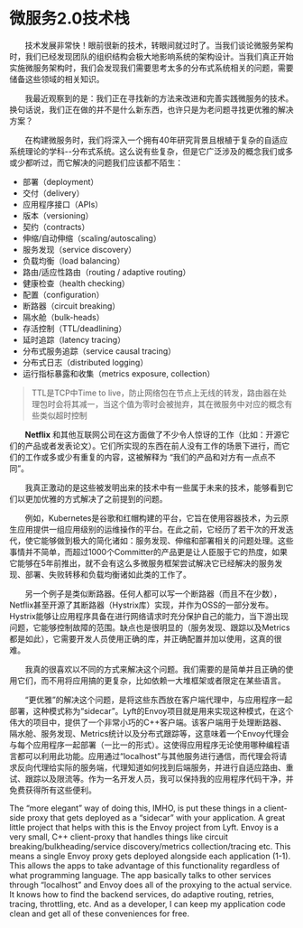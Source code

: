 # 微服务2.0技术栈

&nbsp;&nbsp;&nbsp;&nbsp;&nbsp;&nbsp;&nbsp;技术发展非常快！眼前很新的技术，转眼间就过时了。当我们谈论微服务架构时，我们已经发现团队的组织结构会极大地影响系统的架构设计。当我们真正开始实施微服务架构时，我们会发现我们需要思考太多的分布式系统相关的问题，需要储备这些领域的相关知识。

&nbsp;&nbsp;&nbsp;&nbsp;&nbsp;&nbsp;&nbsp;我最近观察到的是：我们正在寻找新的方法来改进和完善实践微服务的技术。换句话说，我们正在做的并不是什么新东西，也许只是为老问题寻找更优雅的解决方案？

&nbsp;&nbsp;&nbsp;&nbsp;&nbsp;&nbsp;&nbsp;在构建微服务时，我们将深入一个拥有40年研究背景且根植于复杂的自适应系统理论的学科--分布式系统。这么说有些复杂，但是它广泛涉及的概念我们或多或少都听过，而它解决的问题我们应该都不陌生：

* 部署（deployment）
* 交付（delivery）
* 应用程序接口（APIs）
* 版本（versioning）
* 契约（contracts）
* 伸缩/自动伸缩（scaling/autoscaling）
* 服务发现（service discovery）
* 负载均衡（load balancing）
* 路由/适应性路由（routing / adaptive routing）
* 健康检查（health checking）
* 配置（configuration）
* 断路器（circuit breaking）
* 隔水舱（bulk-heads）
* 存活控制（TTL/deadlining）
* 延时追踪（latency tracing）
* 分布式服务追踪（service causal tracing）
* 分布式日志（distributed logging）
* 运行指标暴露和收集（metrics exposure, collection）

> TTL是TCP中Time to live，防止网络包在节点上无线的转发，路由器在处理包时会将其减一，当这个值为零时会被抛弃，其在微服务中对应的概念有些类似超时控制

&nbsp;&nbsp;&nbsp;&nbsp;&nbsp;&nbsp;&nbsp;**Netflix** 和其他互联网公司在这方面做了不少令人惊讶的工作（比如：开源它们的产品或者发表论文）。它们所实现的东西在前人没有工作的场景下进行，而它们的工作或多或少有重复的内容，这被解释为 “我们的产品和对方有一点点不同”。

&nbsp;&nbsp;&nbsp;&nbsp;&nbsp;&nbsp;&nbsp;我真正激动的是这些被发明出来的技术中有一些属于未来的技术，能够看到它们以更加优雅的方式解决了之前提到的问题。

&nbsp;&nbsp;&nbsp;&nbsp;&nbsp;&nbsp;&nbsp;例如，Kubernetes是谷歌和红帽构建的平台，它旨在使用容器技术，为云原生应用提供一组应用级别的运维操作的平台。在此之前，它经历了若干次的开发迭代，使它能够做到极大的简化诸如：服务发现、伸缩和部署相关的问题处理。这些事情并不简单，而超过1000个Committer的产品更是让人臣服于它的热度，如果它能够在5年前推出，就不会有这么多微服务框架尝试解决它已经解决的服务发现、部署、失败转移和负载均衡诸如此类的工作了。

&nbsp;&nbsp;&nbsp;&nbsp;&nbsp;&nbsp;&nbsp;另一个例子是类似断路器。任何人都可以写一个断路器（而且不在少数），Netflix甚至开源了其断路器（Hystrix库）实现，并作为OSS的一部分发布。Hystrix能够让应用程序具备在进行网络请求时充分保护自己的能力，当下游出现问题，它能够控制故障的范围。缺点也是很明显的（服务发现、跟踪以及Metrics都是如此），它需要开发人员使用正确的库，并正确配置并加以使用，这真的很难。

&nbsp;&nbsp;&nbsp;&nbsp;&nbsp;&nbsp;&nbsp;我真的很喜欢以不同的方式来解决这个问题。我们需要的是简单并且正确的使用它们，而不用将应用搞的更复杂，比如依赖一大堆框架或者限定在某些语言。

&nbsp;&nbsp;&nbsp;&nbsp;&nbsp;&nbsp;&nbsp;“更优雅”的解决这个问题，是将这些东西放在客户端代理中，与应用程序一起部署，这种模式称为“sidecar”。Lyft的Envoy项目就是用来实现这种模式，在这个伟大的项目中，提供了一个非常小巧的C++客户端。该客户端用于处理断路器、隔水舱、服务发现、Metrics统计以及分布式跟踪等，这意味着一个Envoy代理会与每个应用程序一起部署（一比一的形式）。这使得应用程序无论使用哪种编程语言都可以利用此功能。应用通过“localhost”与其他服务进行通信，而代理会将请求反向代理给实际的服务端，代理知道如何找到后端服务，并进行自适应路由、重试、跟踪以及限流等。作为一名开发人员，我可以保持我的应用程序代码干净，并免费获得所有这些便利。

The “more elegant” way of doing this, IMHO, is put these things in a client-side proxy that gets deployed as a “sidecar” with your application. A great little project that helps with this is the Envoy project from Lyft. Envoy is a very small, C++ client-proxy that handles things like circuit breaking/bulkheading/service discovery/metrics collection/tracing etc. This means a single Envoy proxy gets deployed alongside each application (1-1). This allows the apps to take advantage of this functionality regardless of what programming language. The app basically talks to other services through “localhost” and Envoy does all of the proxying to the actual service. It knows how to find the backend services, do adaptive routing, retries, tracing, throttling, etc. And as a developer, I can keep my application code clean and get all of these conveniences for free.
